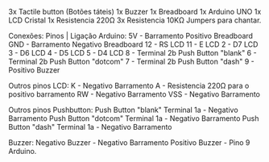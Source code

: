 3x Tactile button (Botões táteis)
1x Buzzer
1x Breadboard
1x Arduino UNO
1x LCD Cristal
1x Resistencia 220Ω
3x Resistencia 10KΩ
Jumpers para chantar.

Conexões:
Pinos | Ligação
Arduino:
5V - Barramento Positivo Breadboard
GND - Barramento Negativo Breadboard
12 - RS LCD
11 - E LCD
2 - D7 LCD
3 - D6 LCD
4 - D5 LCD
5 - D4 LCD
8 - Terminal 2b Push Button "blank"
6 - Terminal 2b Push Button "dotcom"
7 - Terminal 2b Push Button "dash"
9 - Positivo Buzzer

Outros pinos LCD:
K - Negativo Barramento
A - Resistencia 220Ω para o positivo barramento
RW - Negativo Barramento
VSS - Negativo Barramento

Outros pinos Pushbutton:
Push Button "blank" Terminal 1a - Negativo Barramento
Push Button "dotcom" Terminal 1a - Negativo Barramento
Push Button "dash" Terminal 1a - Negativo Barramento

Buzzer:
Negativo Buzzer - Negativo Barramento
Positivo Buzzer - Pino 9 Arduino.